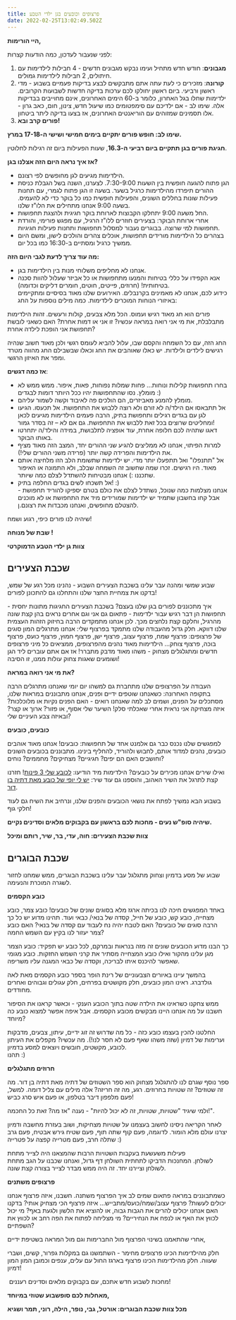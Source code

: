 ```yaml
---
title: פרצופים וכובעים בגן ילדי הטבע
date: 2022-02-25T13:02:49.502Z
---
```

**היי הורימות,**

לפני שנעבור לעדכון, כמה הודעות קצרות:

1. **מגבונים**: חודש חדש מתחיל ועימו נבקש מגבונים חדשים - 4 חבילות לילדימות עם חיתולים, 2 חבילות לילדימות גמולים.
2. **קורונה**: מזכירים כי לעת עתה אתם מתבקשים לבצע בדיקות פעמיים בשבוע - מדי ראשון ורביעי. ביום ראשון יחולקו לכם ערכות בדיקה חדשות לשבועות הקרובים. ילדימות שחלו בגל האחרון, כלומר ב-60 הימים האחרונים, אינם מחוייבים בבדיקות אלה. שימו לב - אם ילדיכם עם סימפטומים כמו שיעול חדש, צינון, חום, כאב גרון - אלו תסמינים שמזוהים עם הוריאנטים האחרונים, אז בצעו בדיקה ליתר ביטחון.
3. **פורים קרב ובא!**

**שימו לב: חופש פורים יתקיים בימים חמישי ושישי ה-17-18 במרץ.**

**חגיגת פורים בגן תתקיים ביום רביעי ה-16.3**, שעות הפעילות ביום זה רגילות לחלוטין.

**אז איך נראה היום הזה אצלנו בגן?**

* הילדימות מגיעים לגן מחופשים לפי רצונם.
* הגן פתוח להגעה חופשית בין השעות 7:30-9:00. לצערנו, השנה בשל הגבלת כניסת ההורים תיפרדו מהילדימות כרגיל בשער. בשעה זו הגן פתוח לגמרי, עם תחנות פעילות שונות בחללים השונים, והפעילות חופשית כמו כל בוקר כדי לא להעמיס. בשעה 9:00 אנחנו מתחילים את הלו"ז שלנו.
* החל משעה 9:00 יתחלקו הקבוצות לארוחת בוקר חגיגית ולהצגת תחפושות.
* אחרי ארוחת הבוקר: בצעירים חוזרים ללו"ז הרגיל, עם מפגש פורימי, והורדת תחפושות למי שרוצה. בבוגרים נעבור למסלול תחפושות ותחנות פעילות חגיגיות.
* בצהרים כל הילדימות מורידים תחפושות, אוכלים צהרים והולכים לישון, ומשם היום ממשיך כרגיל ומסתיים ב-16:30 כמו בכל יום.

**מה עוד צריך לדעת לגבי היום הזה:**

* אנחנו לא מחליפים משלוחי מנות בין הילדימות בגן.
* אנא הקפידו על כללי בטיחות והמנעו מתחפושות או כל אביזר שעלול להוות סכנה בטיחותית! (חרוזים, פייטים, חוטים, חומרים דליקים וכדומה).\
  כידוע לכם, אנחנו לא מאמינים בקרנבלים. האירועים שלנו מאוד בסיסיים ומתקיימים באיזורי הנוחות המוכרים לילדימות. כמה מילים נוספות על החג:

פורים הוא חג מאוד רגיש ועמוס. הכל מלא צבעים, קולות ורעשים. זהות הילדימות מתבלבלת, את מי אני רואה במראה עכשיו? זו אני או דמות אחרת? האם כשאני לובשת תחפושת אני הופכת לילדה אחרת?

החג הזה, עם כל השמחה והקסם שבו, עלול להביא לעומס רגשי ולכן מאוד חשוב שנהיה רגישים לילדים ולילדות. יש כאלו שאוהבים את החג וכאלו שבשבילם החג מהווה מטרד ומפר את האיזון הרגשי.

**אז כמה דגשים**:

* בחרו תחפושות קלילות ונוחות... פחות שמלות נפוחות, פאות, איפור. ממש ממש לא מומלץ. נסו שהתחפושות יהיו ככל היותר דומות לבגדים :)
* מומלץ להמנע מאביזרים, הם הולכים פה לאיבוד וקשה לשמור עליהם.
* אל תתבאסו אם הילד/ה לא זורם ולא רוצה ללבוש את התחפושת. אל תכעסו. הגיעו לגן עם בגדים רגילים ותחפושת בתיק, הרבה פעמים הילדימות מגיעים לכאן ומחליטים שרוצים בכל זאת ללבוש את התחפושת. גם אם לא – זה בסדר גמור!
* דאגו שתהיה לכם חלופה אחרת, עוד אופציה לתלבושת, במידה והילד/ה יתחרטו באותו הבוקר.
* למרות הפיתוי, אנחנו לא ממליצים להגיע שני ההורים יחד, המצב הזה מאוד מציף את הילדימות והפרידה קשה יותר (פרידה משני ההורים שלי!).
* אל "תתנפלו" ואל תתפעלו יותר מדי. יש ילדימות שתשומת הלב הזו מלחיצה אותם מאוד. היו רגישים. זכרו שמה שחשוב זה השמחה שבלב, ולא התמונה או האיפור שתכננו :) אנחנו מבטיחות להשתדל לצלם כמה שיותר.
* אל תשכחו לשים בגדים החלפה בתיק! :)\
  אנחנו מצלמות כמה שנוכל, נשתדל לצלם את כולם בטרם יספיקו להוריד תחפושת - אבל קחו בחשבון שתמיד יש ילדימות שמורידים מיד את התחפושת או לא מוכנים להצטלם מחופשים, ואנחנו מכבדות את רצונם.ן.

שיהיה לנו פורים כיפי, רגוע ושמח!

**שבת של מנוחה !**

**צוות גן ילדי הטבע הדמוקרטי**

## שכבת הצעירים

שבוע שמשי ומהנה עבר עלינו בשכבת הצעירים השבוע - נהנינו מכל רגע של שמש, בדקנו את צמחיית החצר שלנו והתחלנו גם להתכונן לפורים!

איך מתכוננים לפורים בגן שלנו בעצם? בשכבת הצעירים החגיגות מתונות יחסית - תחפושות הן דבר רגיש עבור ילדימות - פתאום גם אני וגם אחרים נראים בהן קצת שונה מהרגיל, וחלקם קצת נלחצים מכך. לכן אנחנו מתמקדים הרבה בחיזוק הזהות העצמית שלנו דווקא. חלק גדול מהעבודה שלנו מתמקד בפרצוף שלי: אנחנו מתרגלים המון סוגים של פרצופים: פרצוף שמח, פרצוף עצוב, פרצוף ישן, פרצוף חמוץ, פרצוף כועס, פרצוף בוכה, פרצוף צוחק… הילדימות מאוד נהנים מהפרצופים, ממציאים כל מיני פרצופים חדשים ומתגלגלים מצחוק - משהו מאוד מדבק מתברר! אז אם אתם עוברים ליד הגן ושומעים שאגות צחוק עולות ממנו, זו הסיבה!

**את מי אני רואה במראה?**

העבודה על הפרצופים שלנו מתחברת גם למשהו יום יומי שאנחנו מתרגלים הרבה בתקופה האחרונה: כשאנחנו שוטפים ידיים ופנים, אנחנו מתבוננים במראות שלנו, מסתכלים על הפנים, ושמים לב למה שאנחנו רואים - האם הפנים נקיות או מלוכלכות? איזה מצחיקה אני נראית אחרי שאכלתי סלק! השיער שלי אסוף, או פזור? ארוך או קצר? ובאיזה צבע העיניים שלי?

**כובעים, כובעים**

למפגשים שלנו נכנס כבר גם אלמנט אחד של תחפושות: כובעים! אנחנו מאוד אוהבים כובעים, נהנים למדוד אותם, לחבוש ולהוריד, להחליף בינינו. מתבוננים בכובעים השונים וחושבים האם הם יפים? חגיגיים? מצחיקים? מחממים? נוחים?

ואילו שירים אנחנו מכירים על כובעים? הילדימות מיד הודיעו: [לכובע שלי 3 פינות](https://www.youtube.com/watch?v=Q3XWgQUq7zQ)! חזרנו קצת לתרגל את השיר האהוב, והוספנו גם עוד שיר: [יש לי יופי של כובע מאת דתיה בן דור](https://www.youtube.com/watch?v=IVpqGNQBiX4). 

בשבוע הבא נמשיך לפתח את נושאי הכובעים והפנים שלנו, ונרחיב את השיח גם לעוד חלקי גוף!

**שיהיה סופ"ש נעים - מחכות לכם בראשון עם בקבוקים מלאים וסדינים נקיים.**

**צוות שכבת הצעירים: חוה, עדי, בר, שיר, רותם ומיכל**

## שכבת הבוגרים

שבוע של מסע בדמיון וצחוק מתגלגל עבר עלינו בשכבת הבוגרים, ממש שמחנו לחזור לשגרה המוכרת והנעימה. 

**כובע הקסמים**

באחד המפגשים חיכה לנו בכיתה ארגז מלא בסוגים שונים של כובעים! כובע צמר, כובע מצחייה, כובע קש, כובע של חייל, קסדה של בנאי/ כבאי ועוד. תהינו מדוע יש כל כך הרבה סוגים של כובעים? האם לטבח יהיה נח לעבוד עם קסדה של בנאי? האם כובע צמר יעזור לנו בקיץ עם השמש החמה? 

כך הבנו מדוע הכובעים שונים זה מזה בנראות ובמרקם, לכל כובע יש תפקיד: כובע הצמר מגן עלינו מהקור ואילו כובע המצחייה מסתיר את קרני השמש החזקות. כובע מגומי שאפשר להיכנס איתו לבריכה, וקסדה של כבאי המגנה עליו משריפה. 

בהמשך עיינו באיורים הצבעוניים של רינת הופר בספר כובע הקסמים מאת לאה גולדברג. ראינו המון כובעים, חלק מקושטים בפרחים, חלק עגולים וגבוהים ואחרים מחודדים. 

ממש צחקנו כשראינו את הילדה שטה בתוך הכובע הענקי - וכאשר קראנו את הסיפור חשבנו על מה אנחנו היינו מבקשים מכובע הקסמים. אבל איפה אפשר למצוא כובע כה מיוחד?

החלטנו להכין בעצמו כובע כזה - כל מה שדרוש זה זוג ידיים, עיתון, צבעים, מדבקות וערימות של דמיון (שזה משהו שאף פעם לא חסר לנו!). מה עכשיו? מקפלים את העיתון לכובע, מקשטים, חובשים ויוצאים למסע בדמיון.\
תהנו :)

**חרוזים מתגלגלים**

ספר נוסף שגרם לנו להתגלגל מצחוק הוא ספר השטוזים של דתיה מאת דתיה בן דור. מה זה שטוזים? זה שטויות בחרוזים. רגע, מה זה חריזה? אלה מילים עם צליל דומה. למשל, פעם מלפפון דיבר בטלפון, או פעם איש סרג כביש!

ולמי שיגיד "שטויות, שטויות, זה לא יכול להיות" - נענה "אז מה? זאת כל החכמה!".

לאחר הקריאה ניסינו לחשוב בעצמנו על שטויות מצחיקות, ושוב בעזרת מחשבה ודמיון יצרנו עולם מלא הומור. לדוגמה, פעם קוף שתה תוף, פעם שטיח גירש אבטיח, פעם גרב שתלה חרב, פעם מטרייה קפצה על פטרייה :)

פעילות משעשעת בעקבות השטויות הרבות שהמצאנו היה לצייר מתחת לשולחן. המחנכות הדביקו לתחתית השולחן דף גדול, ואנחנו שכבנו על הגב מתחת לשולחן וציירנו יחד. זה היה ממש מבדר לצייר בצורה קצת שונה. 

**פרצופים משתנים**

כשמתבוננים במראה פתאום שמים לב איך הפרצוף משתנה. חשבנו, איזה פרצוף אנחנו יכולים לעשות? פרצוף עצוב/שמח/כועס/מתבייש... איזה פרצוף הכי מצחיק אותי? בדקנו האם אנחנו יכולים להרים את הגבות גבוה, או להוציא את הלשון ולגעת באף? מי יכול לכווץ את האף או לנפח את הנחיריים? מי מצליחה לפתוח את הפה רחב או לכווץ את השפתיים?

אחרי שהתאמנו בשינוי הפרצוף מול החברימות וגם מול המראה בשטיפת ידיים, 

חלק מהילדימות הכינו פרצופים מחימר - השתמשנו גם במקלות גפרור, קשים, ושברי שעווה. חלק מהילדימות הכינו פרצוף בארגז החול עם עלים, ענפים וכמובן המון המון דמיון!

 מחכות לשבוע חדש אתכם, עם בקבוקים מלאים וסדינים רעננים!

**מאחלות לכם סופשבוע שטוזי במיוחד,** 

**מכל צוות שכבת הבוגרים: אורטל, גבי, נופר, הילה, רוני, תמר ושגיא**